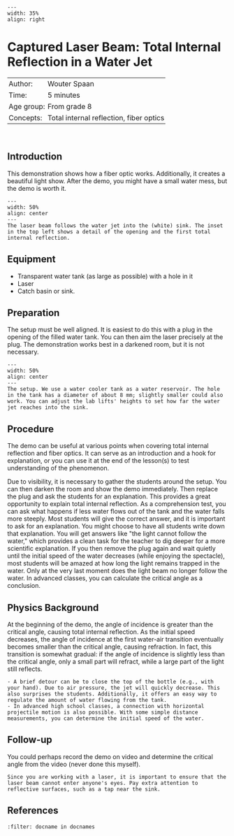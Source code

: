 ```{figure} ../../figures/ready.png
---
width: 35%
align: right
```

# Captured Laser Beam: Total Internal Reflection in a Water Jet

<table style="width: 100%; border-collapse: collapse; border: none;">
    <tr style="background-color: var(--background-color);">  
        <td style="text-align: left; padding: 3px; border: none; color: var(--text-color)">Author:</td>
        <td style="text-align: left; padding: 3px; border: none; color: var(--text-color)">Wouter Spaan</td>
    </tr>
    <tr style="background-color: var(--background-color);"> 
        <td style="text-align: left; padding: 3px; border: none; color: var(--text-color)">Time:</td>
        <td style="text-align: left; padding: 3px; border: none; color: var(--text-color)">5 minutes</td>
    </tr>
    <tr style="background-color: var(--background-color);"> 
        <td style="text-align: left; padding: 3px; border: none; color: var(--text-color)">Age group:</td>
        <td style="text-align: left; padding: 3px; border: none; color: var(--text-color)">From grade 8</td>
    </tr>
    <tr style="background-color: var(--background-color);"> 
        <td style="text-align: left; padding: 3px; border: none; color: var(--text-color)">Concepts:</td>
        <td style="text-align: left; padding: 3px; border: none; color: var(--text-color)">Total internal reflection, fiber optics</td>
    </tr>
</table><br>

## Introduction
This demonstration shows how a fiber optic works. Additionally, it creates a beautiful light show. After the demo, you might have a small water mess, but the demo is worth it.


```{figure} demo53_figure1.jpg
---
width: 50%
align: center
---
The laser beam follows the water jet into the (white) sink. The inset in the top left shows a detail of the opening and the first total internal reflection.
```

## Equipment
- Transparent water tank (as large as possible) with a hole in it
- Laser
- Catch basin or sink.

## Preparation
The setup must be well aligned. It is easiest to do this with a plug in the opening of the filled water tank. You can then aim the laser precisely at the plug. The demonstration works best in a darkened room, but it is not necessary.

```{figure} demo53_figure2.jpg
---
width: 50%
align: center
---
The setup. We use a water cooler tank as a water reservoir. The hole in the tank has a diameter of about 8 mm; slightly smaller could also work. You can adjust the lab lifts' heights to set how far the water jet reaches into the sink.
```


## Procedure
The demo can be useful at various points when covering total internal reflection and fiber optics. It can serve as an introduction and a hook for explanation, or you can use it at the end of the lesson(s) to test understanding of the phenomenon.

Due to visibility, it is necessary to gather the students around the setup. You can then darken the room and show the demo immediately. Then replace the plug and ask the students for an explanation. This provides a great opportunity to explain total internal reflection. As a comprehension test, you can ask what happens if less water flows out of the tank and the water falls more steeply. Most students will give the correct answer, and it is important to ask for an explanation. You might choose to have all students write down that explanation. You will get answers like "the light cannot follow the water," which provides a clean task for the teacher to dig deeper for a more scientific explanation. If you then remove the plug again and wait quietly until the initial speed of the water decreases (while enjoying the spectacle), most students will be amazed at how long the light remains trapped in the water. Only at the very last moment does the light beam no longer follow the water. In advanced classes, you can calculate the critical angle as a conclusion.

## Physics Background
At the beginning of the demo, the angle of incidence is greater than the critical angle, causing total internal reflection. As the initial speed decreases, the angle of incidence at the first water-air transition eventually becomes smaller than the critical angle, causing refraction. In fact, this transition is somewhat gradual: if the angle of incidence is slightly less than the critical angle, only a small part will refract, while a large part of the light still reflects.

```{tip}
- A brief detour can be to close the top of the bottle (e.g., with your hand). Due to air pressure, the jet will quickly decrease. This also surprises the students. Additionally, it offers an easy way to regulate the amount of water flowing from the tank.
- In advanced high school classes, a connection with horizontal projectile motion is also possible. With some simple distance measurements, you can determine the initial speed of the water.
```

## Follow-up
You could perhaps record the demo on video and determine the critical angle from the video (never done this myself).

```{warning}
Since you are working with a laser, it is important to ensure that the laser beam cannot enter anyone's eyes. Pay extra attention to reflective surfaces, such as a tap near the sink.
```

## References
```{bibliography}
:filter: docname in docnames
```